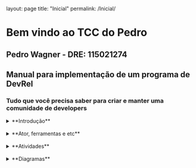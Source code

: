 layout: page
title: "Inicial"
permalink: /Inicial/

# Bem vindo ao TCC do Pedro
## Pedro Wagner - DRE: 115021274

## Manual para implementação de um programa de DevRel
### Tudo que você precisa saber para criar e manter uma comunidade de developers

<details>
<summary>**Introdução**</summary>
<br>
Aqui vai a introdução.
</details>
<br>
<details>
<summary>**Ator, ferramentas e etc**</summary>
<br>
Ator ferramentas e etc
</details>
<br>
<details>
<summary>**Atividades**</summary>
<br>
Lista de atividades
</details>
<br>
<details>
<summary>**Diagramas**</summary>
<br>
Aqui vai ter uns diagramas
</details>
